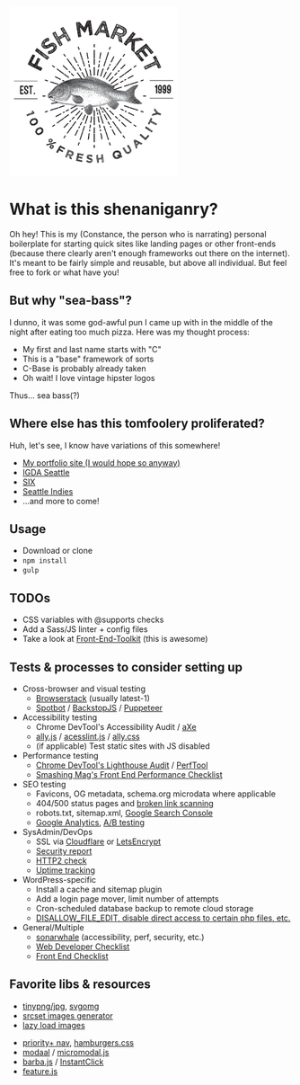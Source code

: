<img src="https://github.com/constancecchen/sea-bass/raw/master/images/logo.png" width="300" height="300">

# What is this shenaniganry?

Oh hey! This is my (Constance, the person who is narrating) personal boilerplate for starting quick sites like landing pages or other front-ends (because there clearly aren't enough frameworks out there on the internet). It's meant to be fairly simple and reusable, but above all individual. But feel free to fork or what have you!

## But why "sea-bass"?

I dunno, it was some god-awful pun I came up with in the middle of the night after eating too much pizza. Here was my thought process:

- My first and last name starts with "C"
- This is a "base" framework of sorts
- C-Base is probably already taken
- Oh wait! I love vintage hipster logos

Thus... sea bass(?)

## Where else has this tomfoolery proliferated?

Huh, let's see, I know have variations of this somewhere!

- [My portfolio site (I would hope so anyway)](https://github.com/constancecchen/constancecchen.github.io/tree/master/css)
- [IGDA Seattle](https://github.com/IGDA-Seattle/IGDA-Seattle.github.io)
- [SIX](https://github.com/SeattleIndies/seattleindiesexpo)
- [Seattle Indies](https://github.com/SeattleIndies/wp-seattle-indies/tree/master/css)
- ...and more to come!

## Usage

- Download or clone
- `npm install`
- `gulp`

## TODOs

- CSS variables with @supports checks
- Add a Sass/JS linter + config files
- Take a look at [Front-End-Toolkit](https://github.com/devbridge/Front-End-Toolkit.git) (this is awesome)

## Tests & processes to consider setting up

- Cross-browser and visual testing
  - [Browserstack](https://www.browserstack.com) (usually latest-1)
  - [Spotbot](https://spotbot.qa) / [BackstopJS](https://github.com/garris/BackstopJS) / [Puppeteer](https://github.com/GoogleChrome/puppeteer)
- Accessibility testing
  - Chrome DevTool's Accessibility Audit / [aXe](https://axe-core.org/)
  - [ally.js](https://allyjs.io) / [acesslint.js](https://github.com/accesslint/accesslint.js) / [ally.css](https://ffoodd.github.io/a11y.css)
  - (if applicable) Test static sites with JS disabled
- Performance testing
  - [Chrome DevTool's Lighthouse Audit](https://developers.google.com/web/tools/lighthouse/) / [PerfTool](http://performance-tool.devbridge.com)
  - [Smashing Mag's Front End Performance Checklist](https://www.smashingmagazine.com/2018/01/front-end-performance-checklist-2018-pdf-pages/)
- SEO testing
  - Favicons, OG metadata, schema.org microdata where applicable
  - 404/500 status pages and [broken link scanning](https://www.brokenlinktest.com)
  - robots.txt, sitemap.xml, [Google Search Console](https://www.google.com/webmasters)
  - [Google Analytics](https://developers.google.com/analytics), [A/B testing](https://developers.google.com/analytics/solutions/experiments)
- SysAdmin/DevOps
  - SSL via [Cloudflare](https://www.cloudflare.com) or [LetsEncrypt](https://letsencrypt.org)
  - [Security report](https://httpsecurityreport.com)
  - [HTTP2 check](https://tools.keycdn.com/http2-test)
  - [Uptime tracking](https://uptimerobot.com)
- WordPress-specific
  - Install a cache and sitemap plugin
  - Add a login page mover, limit number of attempts
  - Cron-scheduled database backup to remote cloud storage
  - [DISALLOW_FILE_EDIT, disable direct access to certain php files, etc.](https://codex.wordpress.org/Hardening_WordPress)
- General/Multiple
  - [sonarwhale](https://sonarwhal.com) (accessibility, perf, security, etc.)
  - [Web Developer Checklist](http://webdevchecklist.com/)
  - [Front End Checklist](https://github.com/thedaviddias/Front-End-Checklist)

## Favorite libs & resources

- [tinypng/jpg](https://tinypng.com), [svgomg](https://jakearchibald.github.io/svgomg)
- [srcset images generator](http://www.responsivebreakpoints.com)
- [lazy load images](https://github.com/ApoorvSaxena/lozad.js)
<!--
  Still looking for a good no-js lazyloading lib. Maybe a Jekyll partial with <noscript>?
  https://stackoverflow.com/questions/29145354/dry-lazy-loaded-images-with-noscript-fallback
  https://github.com/codegaze/Jekyll-Responsive-Images-Wrapper
-->
- [priority+ nav](https://github.com/gijsroge/priority-navigation), [hamburgers.css](https://jonsuh.com/hamburgers)
- [modaal](http://humaan.com/modaal/) / [micromodal.js](https://micromodal.now.sh)
- [barba.js](https://github.com/luruke/barba.js) / [InstantClick](http://instantclick.io)
- [feature.js](http://featurejs.com)
